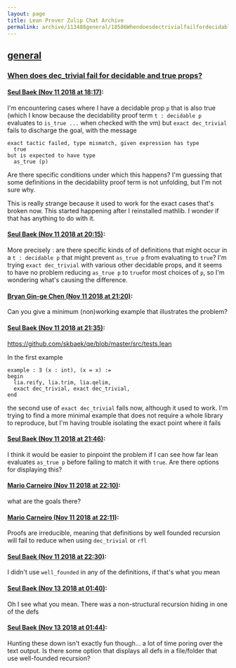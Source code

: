 ```yaml
---
layout: page
title: Lean Prover Zulip Chat Archive 
permalink: archive/113488general/18586Whendoesdectrivialfailfordecidableandtrueprops.html
---
```


## [general](index.html)
### [When does dec_trivial fail for decidable and true props?](18586Whendoesdectrivialfailfordecidableandtrueprops.html)

#### [Seul Baek (Nov 11 2018 at 18:17)](https://leanprover.zulipchat.com/#narrow/stream/113488-general/topic/When%20does%20dec_trivial%20fail%20for%20decidable%20and%20true%20props%3F/near/147484281):
I'm encountering cases where I have a decidable prop `p` that is also true (which I know because the decidability proof term `t : decidable p` evaluates to `is_true ...` when checked with the vm) but `exact dec_trivial` fails to discharge the goal, with the message 
```
exact tactic failed, type mismatch, given expression has type
  true
but is expected to have type
  as_true (p)
```
Are there specific conditions under which this happens? I'm guessing that some definitions in the decidability proof term is not unfolding, but I'm not sure why. 

This is really strange because it used to work for the exact cases that's broken now. This started happening after I reinstalled mathlib. I wonder if that has anything to do with it.

#### [Seul Baek (Nov 11 2018 at 20:15)](https://leanprover.zulipchat.com/#narrow/stream/113488-general/topic/When%20does%20dec_trivial%20fail%20for%20decidable%20and%20true%20props%3F/near/147487874):
More precisely : are there specific kinds of of definitions that might occur in a `t : decidable p`  that might prevent `as_true p` from evaluating to `true`?  I'm trying `exact dec_trivial` with various other decidable props, and it seems to have no problem reducing `as_true p` to `true`for most choices of `p`, so I'm wondering what's causing the difference.

#### [Bryan Gin-ge Chen (Nov 11 2018 at 21:20)](https://leanprover.zulipchat.com/#narrow/stream/113488-general/topic/When%20does%20dec_trivial%20fail%20for%20decidable%20and%20true%20props%3F/near/147489969):
Can you give a minimum (non)working example that illustrates the problem?

#### [Seul Baek (Nov 11 2018 at 21:35)](https://leanprover.zulipchat.com/#narrow/stream/113488-general/topic/When%20does%20dec_trivial%20fail%20for%20decidable%20and%20true%20props%3F/near/147490427):
https://github.com/skbaek/qe/blob/master/src/tests.lean

In the first example 
```
example : ∃ (x : int), (x = x) := 
begin
  lia.reify, lia.trim, lia.qelim, 
  exact dec_trivial, exact dec_trivial,
end
```
the second use of `exact dec_trivial` fails now, although it used to work. 
I'm trying to find a more minimal example that does not require a whole library to reproduce, but I'm having trouble isolating the exact point where it fails

#### [Seul Baek (Nov 11 2018 at 21:46)](https://leanprover.zulipchat.com/#narrow/stream/113488-general/topic/When%20does%20dec_trivial%20fail%20for%20decidable%20and%20true%20props%3F/near/147490781):
I think it would be easier to pinpoint the problem if I can see how far lean evaluates `as_true p` before failing to match it with `true`.  Are there options for displaying this?

#### [Mario Carneiro (Nov 11 2018 at 22:10)](https://leanprover.zulipchat.com/#narrow/stream/113488-general/topic/When%20does%20dec_trivial%20fail%20for%20decidable%20and%20true%20props%3F/near/147491600):
what are the goals there?

#### [Mario Carneiro (Nov 11 2018 at 22:11)](https://leanprover.zulipchat.com/#narrow/stream/113488-general/topic/When%20does%20dec_trivial%20fail%20for%20decidable%20and%20true%20props%3F/near/147491631):
Proofs are irreducible, meaning that definitions by well founded recursion will fail to reduce when using `dec_trivial` or `rfl`

#### [Seul Baek (Nov 11 2018 at 22:30)](https://leanprover.zulipchat.com/#narrow/stream/113488-general/topic/When%20does%20dec_trivial%20fail%20for%20decidable%20and%20true%20props%3F/near/147492318):
I didn't use `well_founded` in any of the definitions, if that's what you mean

#### [Seul Baek (Nov 13 2018 at 01:40)](https://leanprover.zulipchat.com/#narrow/stream/113488-general/topic/When%20does%20dec_trivial%20fail%20for%20decidable%20and%20true%20props%3F/near/147561312):
Oh I see what you mean. There was a non-structural recursion hiding in one of the defs

#### [Seul Baek (Nov 13 2018 at 01:44)](https://leanprover.zulipchat.com/#narrow/stream/113488-general/topic/When%20does%20dec_trivial%20fail%20for%20decidable%20and%20true%20props%3F/near/147561483):
Hunting these down isn't exactly fun though... a lot of time poring over the text output. Is there some option that displays all defs in a file/folder that use well-founded recursion?

